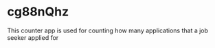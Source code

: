 # cg88nQhz

This counter app is used for counting how many applications that a job seeker applied for


